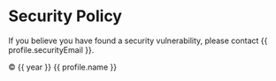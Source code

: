 # Security Policy

If you believe you have found a security vulnerability, please contact {{ profile.securityEmail }}.

© {{ year }} {{ profile.name }}

